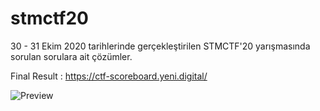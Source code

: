 # stmctf20
30 - 31 Ekim 2020 tarihlerinde gerçekleştirilen STMCTF'20 yarışmasında sorulan sorulara ait çözümler. 

Final Result : https://ctf-scoreboard.yeni.digital/


![Preview]()
